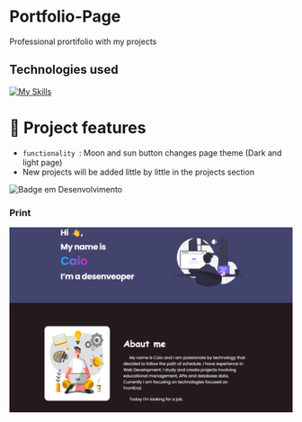 # Portfolio-Page
 Professional prortifolio with my projects

 ## Technologies used

  [![My Skills](https://skillicons.dev/icons?i=html,css,js,nodejs,scss)](https://skillicons.dev)


  # :hammer: Project features

- `functionality `: Moon and sun button changes page theme (Dark and light page)
- New projects will be added little by little in the projects section

![Badge em Desenvolvimento](http://img.shields.io/static/v1?label=STATUS&message=%20finished&color=GREEN&style=for-the-badge)

### Print
  <img src="https://github.com/DocCaio/Portfolio-Page/blob/main/assets/img/print.png" alt="Minha Figura">

